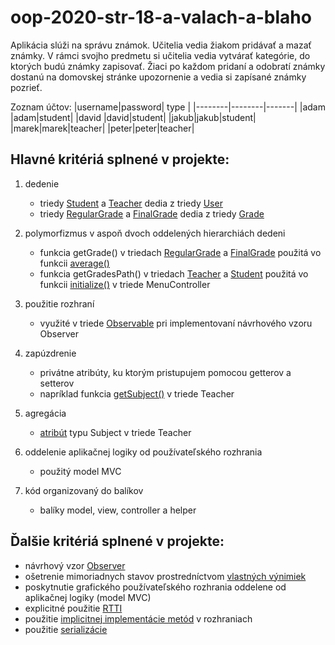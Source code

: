 # oop-2020-str-18-a-valach-a-blaho
Aplikácia slúži na správu známok. Učitelia vedia žiakom pridávať a mazať známky. V rámci svojho predmetu si učitelia vedia vytvárať kategórie, do ktorých budú známky zapisovať. Žiaci po každom pridaní a odobratí známky dostanú na domovskej stránke upozornenie a vedia si zapísané známky pozrieť.

Zoznam účtov: 
|username|password| type  |
|--------|--------|-------|
|adam |adam|student|
|david |david|student|
|jakub|jakub|student|
|marek|marek|teacher|
|peter|peter|teacher|

## Hlavné kritériá splnené v projekte:
1. dedenie 
   - triedy [Student](https://github.com/OOP-FIIT/oop-2020-str-18-a-valach-a-blaho/blob/1028cd2131f856e6e5a4eff29046253b91de0815/src/model/user/Student.java#L16) a [Teacher](https://github.com/OOP-FIIT/oop-2020-str-18-a-valach-a-blaho/blob/1028cd2131f856e6e5a4eff29046253b91de0815/src/model/user/Teacher.java#L12) dedia z triedy [User](https://github.com/OOP-FIIT/oop-2020-str-18-a-valach-a-blaho/blob/1028cd2131f856e6e5a4eff29046253b91de0815/src/model/user/User.java#L8)
   - triedy [RegularGrade](https://github.com/OOP-FIIT/oop-2020-str-18-a-valach-a-blaho/blob/1028cd2131f856e6e5a4eff29046253b91de0815/src/model/RegularGrade.java#L6) a [FinalGrade](https://github.com/OOP-FIIT/oop-2020-str-18-a-valach-a-blaho/blob/1028cd2131f856e6e5a4eff29046253b91de0815/src/model/FinalGrade.java#L6) dedia z triedy [Grade](https://github.com/OOP-FIIT/oop-2020-str-18-a-valach-a-blaho/blob/1028cd2131f856e6e5a4eff29046253b91de0815/src/model/Grade.java#L9)

2. polymorfizmus v aspoň dvoch oddelených hierarchiách dedeni
   - funkcia getGrade() v triedach [RegularGrade](https://github.com/OOP-FIIT/oop-2020-str-18-a-valach-a-blaho/blob/1028cd2131f856e6e5a4eff29046253b91de0815/src/model/RegularGrade.java#L22) a [FinalGrade](https://github.com/OOP-FIIT/oop-2020-str-18-a-valach-a-blaho/blob/1028cd2131f856e6e5a4eff29046253b91de0815/src/model/FinalGrade.java#L22) použitá vo funkcii [average()](https://github.com/OOP-FIIT/oop-2020-str-18-a-valach-a-blaho/blob/1028cd2131f856e6e5a4eff29046253b91de0815/src/model/user/Student.java#L78)
   - funkcia getGradesPath() v triedach [Teacher](https://github.com/OOP-FIIT/oop-2020-str-18-a-valach-a-blaho/blob/1028cd2131f856e6e5a4eff29046253b91de0815/src/model/user/Teacher.java#L169) a [Student](https://github.com/OOP-FIIT/oop-2020-str-18-a-valach-a-blaho/blob/1028cd2131f856e6e5a4eff29046253b91de0815/src/model/user/Student.java#L115) použitá vo funkcii [initialize()](https://github.com/OOP-FIIT/oop-2020-str-18-a-valach-a-blaho/blob/1028cd2131f856e6e5a4eff29046253b91de0815/src/controller/MenuController.java#L83) v triede MenuController 
3. použitie rozhraní
   - využité v triede [Observable](https://github.com/OOP-FIIT/oop-2020-str-18-a-valach-a-blaho/blob/1028cd2131f856e6e5a4eff29046253b91de0815/src/model/observer/Observable.java#L11) pri implementovaní návrhového vzoru Observer
4. zapúzdrenie
   - privátne atribúty, ku ktorým pristupujem pomocou getterov a setterov
   - napríklad funkcia [getSubject()](https://github.com/OOP-FIIT/oop-2020-str-18-a-valach-a-blaho/blob/1028cd2131f856e6e5a4eff29046253b91de0815/src/model/user/Teacher.java#L91) v triede Teacher
5. agregácia
   - [atribút](https://github.com/OOP-FIIT/oop-2020-str-18-a-valach-a-blaho/blob/1028cd2131f856e6e5a4eff29046253b91de0815/src/model/user/Teacher.java#L14) typu Subject v triede Teacher
6. oddelenie aplikačnej logiky od používateľského rozhrania
   - použitý model MVC
7. kód organizovaný do balíkov
   - balíky model, view, controller a helper

## Ďalšie kritériá splnené v projekte:
- návrhový vzor [Observer](../model/observer)
- ošetrenie mimoriadnych stavov prostredníctvom [vlastných výnimiek](../src/model/exceptions)
- poskytnutie grafického používateľského rozhrania oddelene od aplikačnej logiky (model MVC)
- explicitné použitie [RTTI](https://github.com/OOP-FIIT/oop-2020-str-18-a-valach-a-blaho/blob/1028cd2131f856e6e5a4eff29046253b91de0815/src/controller/MenuController.java#L62)
- použitie [implicitnej implementácie metód](https://github.com/OOP-FIIT/oop-2020-str-18-a-valach-a-blaho/blob/1028cd2131f856e6e5a4eff29046253b91de0815/src/model/observer/Observable.java#L18) v rozhraniach
- použitie [serializácie](https://github.com/OOP-FIIT/oop-2020-str-18-a-valach-a-blaho/blob/1028cd2131f856e6e5a4eff29046253b91de0815/src/model/Serialization.java#L10)
